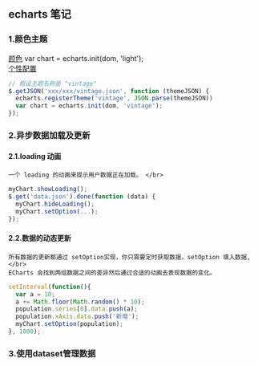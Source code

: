 ## echarts 笔记

### 1.颜色主题
  [颜色](http://echarts.baidu.com/tutorial.html#ECharts%20%E4%B8%AD%E7%9A%84%E6%A0%B7%E5%BC%8F%E7%AE%80%E4%BB%8B)
  var chart = echarts.init(dom, 'light'); </br>
  [个性配置](http://echarts.baidu.com/theme-builder/) </br>
  ```javascript
  // 假设主题名称是 "vintage"
  $.getJSON('xxx/xxx/vintage.json', function (themeJSON) {
    echarts.registerTheme('vintage', JSON.parse(themeJSON))
    var chart = echarts.init(dom, 'vintage');
  });
  ```
  ### 2.异步数据加载及更新
  ####  2.1.loading 动画
    一个 loading 的动画来提示用户数据正在加载。 </br>
  ```javascript
  myChart.showLoading();
  $.get('data.json').done(function (data) {
    myChart.hideLoading();
    myChart.setOption(...);
  });
  ```
  #### 2.2.数据的动态更新
    所有数据的更新都通过 setOption实现，你只需要定时获取数据，setOption 填入数据, </br>
    ECharts 会找到两组数据之间的差异然后通过合适的动画去表现数据的变化。
  ```javascript
  setInterval(function(){
    var a = 10;
    a += Math.floor(Math.random() * 10);
    population.series[0].data.push(a);
    population.xAxis.data.push('新增');
    myChart.setOption(population);
  }, 1000);
  ```
### 3.使用dataset管理数据
#### 
